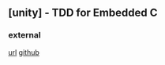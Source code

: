 ## [unity] - TDD for Embedded C




### external
[url](https://www.pouyaneshagar.com/post/setting-up-test-driven-development-tdd-with-iar-workbench-for-embedded-c)
[github](https://github.com/codinkai/stm32f4-keil-unity)